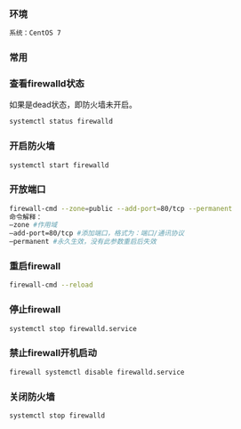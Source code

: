 ### 环境

```bash
系统：CentOS 7
```

### 常用

### 查看firewalld状态

如果是dead状态，即防火墙未开启。

```bash
systemctl status firewalld
```

### 开启防火墙

```bash
systemctl start firewalld
```

### 开放端口

```bash
firewall-cmd --zone=public --add-port=80/tcp --permanent
命令解释：
–zone #作用域
–add-port=80/tcp #添加端口，格式为：端口/通讯协议
–permanent #永久生效，没有此参数重启后失效
```

### 重启firewall

```bash
firewall-cmd --reload
```

### 停止firewall

```bash
systemctl stop firewalld.service
```

### 禁止firewall开机启动

```bash
firewall systemctl disable firewalld.service
```

### 关闭防火墙

```bash
systemctl stop firewalld
```

